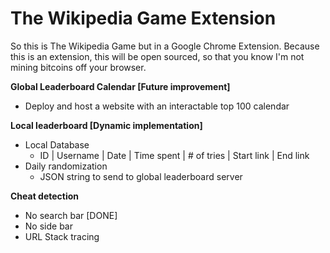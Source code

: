 # The Wikipedia Game Extension

So this is The Wikipedia Game but in a Google Chrome Extension. Because this is an extension, this will be open sourced, so that you know I'm not mining bitcoins off your browser. 


**Global Leaderboard Calendar [Future improvement]**
- Deploy and host a website with an interactable top 100 calendar


**Local leaderboard [Dynamic implementation]**
- Local Database
    - ID | Username | Date | Time spent | # of tries | Start link | End link
- Daily randomization
    - JSON string to send to global leaderboard server


**Cheat detection**
- No search bar [DONE]
- No side bar
- URL Stack tracing
